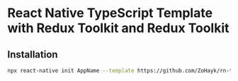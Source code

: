 # React Native TypeScript Template with Redux Toolkit and Redux Toolkit

## Installation
```bash
npx react-native init AppName --template https://github.com/ZoHayk/rn-toolkit-saga-template
```
